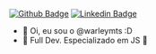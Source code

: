 [![Github Badge](https://img.shields.io/badge/-Github-000?style=flat-square&logo=Github&logoColor=white&link=https://github.com/warleytmts)](https://github.com/warleymts)
[![Linkedin Badge](https://img.shields.io/badge/-LinkedIn-blue?style=flat-square&logo=Linkedin&logoColor=white&link=https://www.linkedin.com/in/warley-junio/)](https://www.linkedin.com/in/warley-junio/)

- 👋 Oi, eu sou o @warleymts :D
- 👀 Full Dev. Especializado em JS :construction:
